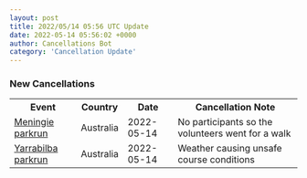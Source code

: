 ```yaml
---
layout: post
title: 2022/05/14 05:56 UTC Update
date: 2022-05-14 05:56:02 +0000
author: Cancellations Bot
category: 'Cancellation Update'
---
```


<h3>New Cancellations</h3>
<div class='hscrollable'>
<table style='width: 100%'>
    <tr>
        <th>Event</th>
        <th>Country</th>
        <th>Date</th>
        <th>Cancellation Note</th>
    </tr>
    <tr>
        <td><a href="https://www.parkrun.com.au/meningie">Meningie parkrun</a></td>
        <td>Australia</td>
        <td>2022-05-14</td>
        <td>No participants so the volunteers went for a walk</td>
    </tr>
    <tr>
        <td><a href="https://www.parkrun.com.au/yarrabilba">Yarrabilba parkrun</a></td>
        <td>Australia</td>
        <td>2022-05-14</td>
        <td>Weather causing unsafe course conditions</td>
    </tr>
</table>
</div>

